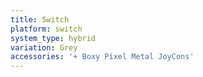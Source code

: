 ```yaml
---
title: Switch
platform: switch
system_type: hybrid
variation: Grey
accessories: '+ Boxy Pixel Metal JoyCons'
---
```

